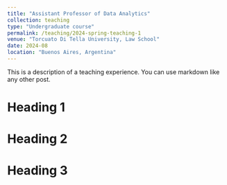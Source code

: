 ```yaml
---
title: "Assistant Professor of Data Analytics"
collection: teaching
type: "Undergraduate course"
permalink: /teaching/2024-spring-teaching-1
venue: "Torcuato Di Tella University, Law School"
date: 2024-08
location: "Buenos Aires, Argentina"
---
```


This is a description of a teaching experience. You can use markdown like any other post.

Heading 1
======

Heading 2
======

Heading 3
======
